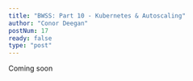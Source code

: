 ```yaml
---
title: "BWSS: Part 10 - Kubernetes & Autoscaling"
author: "Conor Deegan"
postNum: 17
ready: false
type: "post"
---
```


Coming soon
